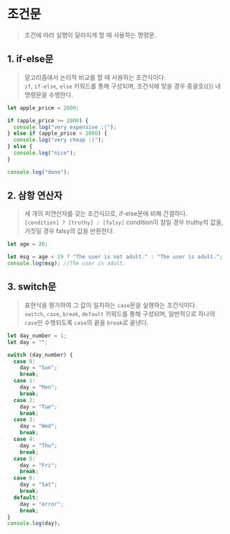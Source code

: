 # 조건문

> 조건에 따라 실행이 달라지게 할 때 사용하는 명령문.

## 1. if-else문

> 알고리즘에서 논리적 비교를 할 때 사용하는 조건식이다.  
> `if`, `if-else`, `else` 키워드를 통해 구성되며, 조건식에 맞을 경우 중괄호({}) 내 명령문을 수행한다.

```javascript
let apple_price = 2000;

if (apple_price >= 2000) {
  console.log("very expensive :(");
} else if (apple_price < 1000) {
  console.log("very cheap :)");
} else {
  console.log("nice");
}

console.log("done");
```

## 2. 삼항 연산자

> 세 개의 피연산자를 갖는 조건식으로, if-else문에 비해 간결하다.  
> `[condition] ? [truthy] : [falsy]` condition이 참일 경우 truthy의 값을, 거짓일 경우 falsy의 값을 반환한다.

```javascript
let age = 20;

let msg = age < 19 ? "The user is not adult." : "The user is adult.";
console.log(msg); //The user is adult.
```

## 3. switch문

> 표현식을 평가하여 그 값이 일치하는 `case`문을 실행하는 조건식이다.  
> `switch`, `case`, `break`, `default` 키워드를 통해 구성되며, 일반적으로 하나의 `case`만 수행되도록 `case`의 끝을 `break`로 끝낸다.

```javascript
let day_number = 1;
let day = "";

switch (day_number) {
  case 0:
    day = "Sun";
    break;
  case 1:
    day = "Mon";
    break;
  case 2:
    day = "Tue";
    break;
  case 3:
    day = "Wed";
    break;
  case 4:
    day = "Thu";
    break;
  case 5:
    day = "Fri";
    break;
  case 6:
    day = "Sat";
    break;
  default:
    day = "error";
    break;
}
console.log(day);
```
